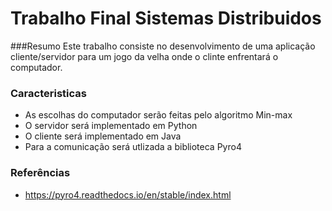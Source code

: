 # Trabalho Final Sistemas Distribuidos

###Resumo
Este trabalho consiste no desenvolvimento de uma aplicação
cliente/servidor para um jogo da velha onde o clinte enfrentará
o computador.

### Caracteristicas
* As escolhas do computador serão feitas pelo algoritmo Min-max 
* O servidor será implementado em Python
* O cliente será implementado em Java
* Para a comunicação será utlizada a biblioteca Pyro4

### Referências

* https://pyro4.readthedocs.io/en/stable/index.html